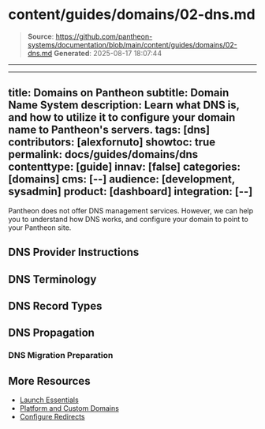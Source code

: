 # content/guides/domains/02-dns.md

> **Source**: https://github.com/pantheon-systems/documentation/blob/main/content/guides/domains/02-dns.md
> **Generated**: 2025-08-17 18:07:44

---

---
title: Domains on Pantheon
subtitle: Domain Name System
description: Learn what DNS is, and how to utilize it to configure your domain name to Pantheon's servers.
tags: [dns]
contributors: [alexfornuto]
showtoc: true
permalink: docs/guides/domains/dns
contenttype: [guide]
innav: [false]
categories: [domains]
cms: [--]
audience: [development, sysadmin]
product: [dashboard]
integration: [--]
---

Pantheon does not offer DNS management services. However, we can help you to understand how DNS works, and configure your domain to point to your Pantheon site.

## DNS Provider Instructions

<Accordion title="DNS Host-Specific Instructions" id="host-specific2" icon="info-sign">
<DNSProviderDocs />
</Accordion>

## DNS Terminology

<Partial file="dns-terms.md" />

## DNS Record Types


<Partial file="dns-record-types.md" />


## DNS Propagation

<Partial file="dns-propagation.md" />


### DNS Migration Preparation

<Partial file="dns-prep.md" />


## More Resources

- [Launch Essentials](/guides/launch)
- [Platform and Custom Domains](/guides/domains)
- [Configure Redirects](/guides/redirect)
